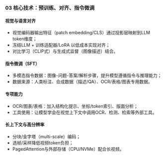 ### 03 核心技术：预训练、对齐、指令微调

#### 视觉与语言对齐
- 视觉编码器输出特征（patch embedding/CLS）通过投影层映射到LLM token维度；
- 冻结LLM + 训练适配器/LoRA 以低成本实现对齐；
- 对比学习（CLIP式）与生成式监督（图像描述）结合。

#### 指令微调（SFT）
- 多模态指令数据：图像-问题-答案/解析步骤，提升模型遵循指令与推理能力；
- 数据来源：人类标注、合成数据（描述/QA）、OCR/表格/图表专用数据。

#### 专项能力
- OCR/图表/表格：加入结构化提示、坐标/token索引、版面分析；
- 工具使用：让模型学会在视觉上下文中调用OCR、检测、检索等外部工具。

#### 长上下文与高分辨率
- 分块/金字塔（multi-scale）编码；
- 选帧/采样降低视频token负担；
- PagedAttention与外部存储（CPU/NVMe）配合长视频。


